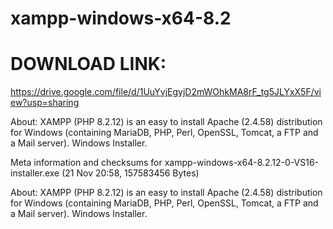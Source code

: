 # xampp-windows-x64-8.2
# DOWNLOAD LINK: 
https://drive.google.com/file/d/1UuYvjEgyjD2mWOhkMA8rF_tg5JLYxX5F/view?usp=sharing


About: XAMPP (PHP 8.2.12) is an easy to install Apache (2.4.58) distribution for Windows (containing MariaDB, PHP, Perl, OpenSSL, Tomcat, a FTP and a Mail server). Windows Installer.

Meta information and checksums for xampp-windows-x64-8.2.12-0-VS16-installer.exe (21 Nov 20:58, 157583456 Bytes)

About: XAMPP (PHP 8.2.12) is an easy to install Apache (2.4.58) distribution for Windows (containing MariaDB, PHP, Perl, OpenSSL, Tomcat, a FTP and a Mail server). Windows Installer.

